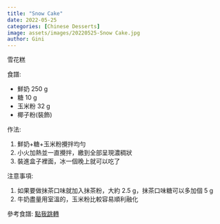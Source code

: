 ```yaml
---
title: "Snow Cake"
date: 2022-05-25
categories: [Chinese Desserts]
image: assets/images/20220525-Snow Cake.jpg
author: Gini
---
```

雪花糕

食譜:
- 鮮奶 250 g
- 糖 10 g
- 玉米粉 32 g
- 椰子粉(裝飾)

作法:
1. 鮮奶+糖+玉米粉攪拌均勻
2. 小火加熱並一直攪拌，繳到全部呈現濃稠狀
3. 裝進盒子裡面，冰一個晚上就可以吃了

注意事項:
1. 如果要做抹茶口味就加入抹茶粉，大約 2.5 g，抹茶口味糖可以多加個 5 g
2. 牛奶盡量用室溫的，玉米粉比較容易順利融化

<p style="overflow-wrap: anywhere;">參考食譜:
<a href="https://joytwins.com/snow-cake/" target="_blank">點我跳轉</a>
</p>
